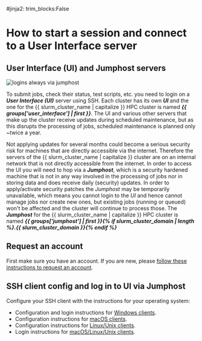 #jinja2: trim_blocks:False
# How to start a session and connect to a User Interface server

## User Interface (UI) and Jumphost servers

![logins always via jumphost](img/logins.svg)

To submit jobs, check their status, test scripts, etc. you need to login on a _**User Interface (UI)**_ server using SSH.
Each cluster has its own _**UI**_ and the one for the {{ slurm_cluster_name | capitalize }} HPC cluster is named _**{{ groups['user_interface'] | first }}**_.
The UI and various other servers that make up the cluster receive updates during scheduled maintenance, 
but as this disrupts the processing of jobs, scheduled maintenance is planned only ~twice a year.

Not applying updates for several months could become a serious security risk for machines that are directly accessible via the internet.
Therefore the servers of the {{ slurm_cluster_name | capitalize }} cluster are on an internal network that is not directly accessible from the internet.
In order to access the UI you will need to hop via a _**Jumphost**_, 
which is a security hardened machine that is not in any way involved in the processing of jobs nor in storing data and does receive daily (security) updates.
In order to apply/activate security patches the _Jumphost_ may be temporarily unavailable, which means you cannot login to the _UI_ and hence cannot manage jobs nor create new ones, 
but existing jobs (running or queued) won't be affected and the cluster will continue to process those.
The _**Jumphost**_ for the {{ slurm_cluster_name | capitalize }} HPC cluster is named _**{{ groups['jumphost'] | first }}{% if slurm_cluster_domain | length %}.{{ slurm_cluster_domain }}{% endif %}**_

## Request an account

First make sure you have an account. If you are new, please [follow these instructions to request an account](../accounts/).

## SSH client config and log in to UI via Jumphost

Configure your SSH client with the instructions for your operating system:

 * Configuration and login instructions for [Windows clients](../logins-windows/).
 * Configuration instructions for [macOS clients](../logins-macos-config/).
 * Configuration instructions for [Linux/Unix clients](../logins-linux-config/).
 * Login instructions for [macOS/Linux/Unix clients](../logins-macos-linux/).
